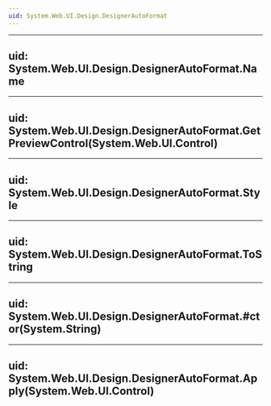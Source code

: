 ```yaml
---
uid: System.Web.UI.Design.DesignerAutoFormat
---
```


---
uid: System.Web.UI.Design.DesignerAutoFormat.Name
---

---
uid: System.Web.UI.Design.DesignerAutoFormat.GetPreviewControl(System.Web.UI.Control)
---

---
uid: System.Web.UI.Design.DesignerAutoFormat.Style
---

---
uid: System.Web.UI.Design.DesignerAutoFormat.ToString
---

---
uid: System.Web.UI.Design.DesignerAutoFormat.#ctor(System.String)
---

---
uid: System.Web.UI.Design.DesignerAutoFormat.Apply(System.Web.UI.Control)
---
